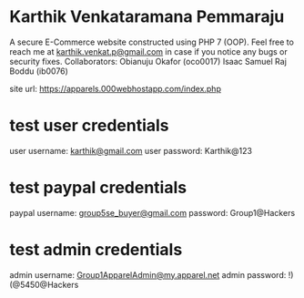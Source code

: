 # Karthik Venkataramana Pemmaraju

A secure E-Commerce website constructed using PHP 7 (OOP). Feel free to reach me at karthik.venkat.p@gmail.com in case if you notice any bugs or security fixes.
Collaborators:
    Obianuju Okafor (oco0017) 
    Isaac Samuel Raj Boddu (ib0076)

site url: https://apparels.000webhostapp.com/index.php 

# test user credentials
user username: karthik@gmail.com
user password: Karthik@123

# test paypal credentials
paypal username: group5se_buyer@gmail.com
password: Group1@Hackers
  
# test admin credentials
admin username: Group1ApparelAdmin@my.apparel.net
admin password: !)(@5450@Hackers